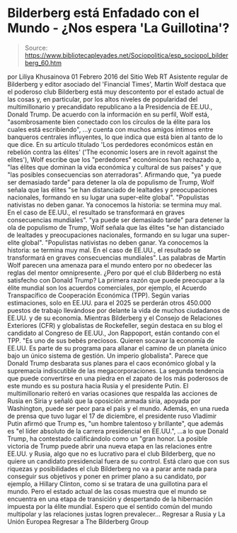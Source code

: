 # Bilderberg está Enfadado con el Mundo - ¿Nos espera 'La Guillotina'?

> Source: https://www.bibliotecapleyades.net/Sociopolitica/esp_sociopol_bilderberg_60.htm

por Liliya Khusainova 01 Febrero 2016 del Sitio Web RT
Asistente regular de Bilderberg y editor asociado del 'Financial Times', Martin Wolf destaca que el poderoso club Bilderberg está muy descontento por el estado actual de las cosas y, en particular, por los altos niveles de popularidad del multimillonario y precandidato republicano a la Presidencia de EE.UU., Donald Trump.
De acuerdo con la información en su perfil, Wolf está,
"asombrosamente bien conectado con los círculos de la élite para los cuales está escribiendo",
...y cuenta con muchos amigos íntimos entre banqueros centrales influyentes, lo que indica que está bien al tanto de lo que dice.
En su artículo titulado 'Los perdedores económicos están en rebelión contra las élites' ('The economic losers are in revolt against the elites'), Wolf escribe que los "perdedores" económicos han rechazado a,
"las élites que dominan la vida económica y cultural de sus países" y que "las posibles consecuencias son aterradoras".
Afirmando que,
"ya puede ser demasiado tarde" para detener la ola de populismo de Trump, Wolf señala que las élites "se han distanciado de lealtades y preocupaciones nacionales, formando en su lugar una super-elite global". "Populistas nativistas no deben ganar. Ya conocemos la historia: se termina muy mal. En el caso de EE.UU., el resultado se transformará en graves consecuencias mundiales".
"ya puede ser demasiado tarde" para detener la ola de populismo de Trump, Wolf señala que las élites "se han distanciado de lealtades y preocupaciones nacionales, formando en su lugar una super-elite global".
"Populistas nativistas no deben ganar. Ya conocemos la historia: se termina muy mal. En el caso de EE.UU., el resultado se transformará en graves consecuencias mundiales".
Las palabras de Martin Wolf parecen una amenaza para el mundo entero por no obedecer las reglas del mentor omnipresente.
¿Pero por qué el club Bilderberg no está satisfecho con Donald Trump?
La primera razón que puede preocupar a la élite mundial son los acuerdos comerciales, por ejemplo, el Acuerdo Transpacífico de Cooperación Económica (TPP).
Según varias estimaciones, solo en EE.UU. para el 2025 se perderán otros 450.000 puestos de trabajo llevándose por delante la vida de muchos ciudadanos de EE.UU. y de su economía.
Mientras Bilderberg y el Consejo de Relaciones Exteriores (CFR) y globalistas de Rockefeller, según destaca en su blog el candidato al Congreso de EE.UU., Jon Rappoport, están contando con el TPP.
"Es uno de sus bebés preciosos. Quieren socavar la economía de EE.UU. Es parte de su programa para allanar el camino de un planeta único bajo un único sistema de gestión. Un imperio globalista".
Parece que Donald Trump desbarata sus planes para el caos económico global y la supremacía indiscutible de las megacorporaciones.
La segunda tendencia que puede convertirse en una piedra en el zapato de los más poderosos de este mundo es su postura hacia Rusia y el presidente Putin.
El multimillonario reiteró en varias ocasiones que respalda las acciones de Rusia en Siria y señaló que la oposición armada siria, apoyada por Washington, puede ser peor para el país y el mundo.
Además, en una rueda de prensa que tuvo lugar el 17 de diciembre, el presidente ruso Vladímir Putin afirmó que Trump es,
"un hombre talentoso y brillante", que además es "el líder absoluto de la carrera presidencial en EE.UU.",
...a lo que Donald Trump, ha contestado calificándolo como un "gran honor.
La posible victoria de Trump puede abrir una nueva etapa en las relaciones entre EE.UU. y Rusia, algo que no es lucrativo para el club Bilderberg, que no quiere un candidato presidencial fuera de su control.
Está claro que con sus riquezas y posibilidades el club Bilderberg no va a parar ante nada para conseguir sus objetivos y poner en primer plano a su candidato, por ejemplo, a Hillary Clinton, como si se tratara de una guillotina para el mundo.
Pero el estado actual de las cosas muestra que el mundo se encuentra en una etapa de transición y despertando de la hibernación impuesta por la élite mundial.
Espero que el sentido común del mundo multipolar y las relaciones justas logren prevalecer...
Regresar a Rusia y La Unión Europea
Regresar a The Bilderberg Group
